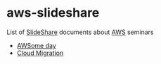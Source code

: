 # aws-slideshare

List of [SlideShare](https://www.slideshare.net/) documents about
[AWS](https://aws.amazon.com/) seminars

- [AWSome day](./AWSomeday.md)
- [Cloud Migration](./CloudMigration.md)

